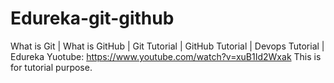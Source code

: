 # Edureka-git-github
What is Git | What is GitHub | Git Tutorial | GitHub Tutorial | Devops Tutorial | Edureka
Yuotube: https://www.youtube.com/watch?v=xuB1Id2Wxak
This is for tutorial purpose.

